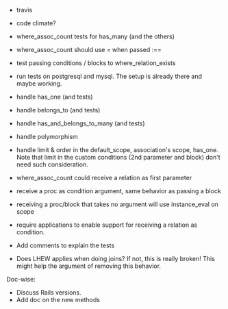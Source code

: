 * travis
* code climate?
* where_assoc_count tests for has_many (and the others)
* where_assoc_count should use = when passed :==
* test passing conditions / blocks to where_relation_exists
* run tests on postgresql and mysql. The setup is already there and maybe working.
* handle has_one (and tests)
* handle belongs_to (and tests)
* handle has_and_belongs_to_many (and tests)
* handle polymorphism
* handle limit & order in the default_scope, association's scope, has_one. Note that limit in the custom conditions (2nd parameter and block) don't need such consideration.
* where_assoc_count could receive a relation as first parameter
* receive a proc as condition argument, same behavior as passing a block
* receiving a proc/block that takes no argument will use instance_eval on scope
* require applications to enable support for receiving a relation as condition.
* Add comments to explain the tests

* Does LHEW applies when doing joins? If not, this is really broken! This might help the argument of removing this behavior.


Doc-wise:
* Discuss Rails versions.
* Add doc on the new methods
